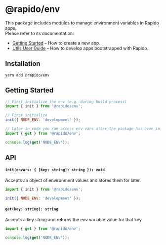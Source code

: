# @rapido/env

This package includes modules to manage environment variables in [Rapido](https://github.com/rapidojs/rapido) apps.<br>
Please refer to its documentation:

- [Getting Started](https://rapidojs.dev/docs/getting-started) – How to create a new app.
- [Utils User Guide](https://rapidojs.dev/) – How to develop apps bootstrapped with Rapido.

## Installation

```
yarn add @rapido/env
```

## Getting Started

```js
// First initialize the env (e.g. during build process)
import { init } from '@rapido/env';

// First initialize
init({ NODE_ENV: 'development' });
```

```jsx
// Later in code you can access env vars after the package has been initialized
import { get } from '@rapido/env';

console.log(get('NODE_ENV'));
```

## API

#### `init(envars: { [key: string]: string }): void`

Accepts an object of environment values and stores them for later.

```js
import { init } from '@rapido/env';

init({ NODE_ENV: 'development' });
```

#### `get(key: string): string`

Accepts a key string and returns the env variable value for that key.

```js
import { get } from '@rapido/env';

console.log(get('NODE_ENV'));
```

